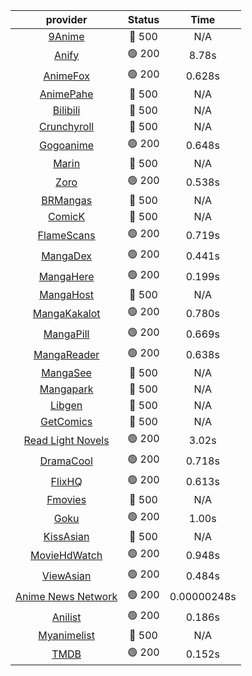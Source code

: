 | **provider** | **Status** | **Time** |
|:--------:|:------:|:----:|
| [9Anime](https://9anime.pl) | 🔴 500 | N/A |
|  [Anify](https://api.anify.tv)  | 🟢 200 | 8.78s |
|  [AnimeFox](https://animefox.tv)  | 🟢 200 | 0.628s |
| [AnimePahe](https://animepahe.com) | 🔴 500 | N/A |
| [Bilibili](https://bilibili.tv) | 🔴 500 | N/A |
| [Crunchyroll](https://cronchy.consumet.stream) | 🔴 500 | N/A |
|  [Gogoanime](https://gogoanime3.net)  | 🟢 200 | 0.648s |
| [Marin](https://marin.moe) | 🔴 500 | N/A |
|  [Zoro](https://aniwatch.to)  | 🟢 200 | 0.538s |
| [BRMangas](https://www.brmangas.net) | 🔴 500 | N/A |
| [ComicK](https://comick.app) | 🔴 500 | N/A |
|  [FlameScans](https://flamescans.org/)  | 🟢 200 | 0.719s |
|  [MangaDex](https://mangadex.org)  | 🟢 200 | 0.441s |
|  [MangaHere](http://www.mangahere.cc)  | 🟢 200 | 0.199s |
| [MangaHost](https://mangahosted.com) | 🔴 500 | N/A |
|  [MangaKakalot](https://mangakakalot.com)  | 🟢 200 | 0.780s |
|  [MangaPill](https://mangapill.com)  | 🟢 200 | 0.669s |
|  [MangaReader](https://mangareader.to)  | 🟢 200 | 0.638s |
| [MangaSee](https://mangasee123.com) | 🔴 500 | N/A |
| [Mangapark](https://v2.mangapark.net) | 🔴 500 | N/A |
| [Libgen](http://libgen) | 🔴 500 | N/A |
| [GetComics](https://getcomics.info/) | 🔴 500 | N/A |
|  [Read Light Novels](https://readlightnovels.net)  | 🟢 200 | 3.02s |
|  [DramaCool](https://dramacool.hr)  | 🟢 200 | 0.718s |
|  [FlixHQ](https://flixhq.to)  | 🟢 200 | 0.613s |
| [Fmovies](https://fmovies.to) | 🔴 500 | N/A |
|  [Goku](https://goku.sx)  | 🟢 200 | 1.00s |
| [KissAsian](https://kissasian.mx) | 🔴 500 | N/A |
|  [MovieHdWatch](https://movieshd.watch)  | 🟢 200 | 0.948s |
|  [ViewAsian](https://viewasian.co)  | 🟢 200 | 0.484s |
|  [Anime News Network](https://www.animenewsnetwork.com)  | 🟢 200 | 0.00000248s |
|  [Anilist](https://anilist.co)  | 🟢 200 | 0.186s |
| [Myanimelist](https://myanimelist.net/) | 🔴 500 | N/A |
|  [TMDB](https://www.themoviedb.org)  | 🟢 200 | 0.152s |
